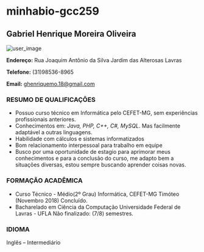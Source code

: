 # minhabio-gcc259
## Gabriel Henrique Moreira Oliveira

![user_image](https://user-images.githubusercontent.com/67070118/212794081-34803120-eb7b-4d1d-95dd-3a50fb117982.png)

**Endereço:** Rua Joaquim Antônio da Silva Jardim das Alterosas Lavras

**Telefone:** (31)98536-8965

**Email:** ghenriquemo.18@gmail.com



### RESUMO DE QUALIFICAÇÕES
* Possuo curso técnico em Informática pelo CEFET-MG, sem experiências profissionais anteriores. 
* Conhecimentos em: *Java, PHP, C++, C#, MySQL*. Mas facilmente adaptável a outras linguagens.
* Habilidade com cálculos e sistemas informatizados
* Bom relacionamento interpessoal para trabalho em equipe
* Busco por uma oportunidade de estagio para aprimorar meus conhecimentos e para a conclusão do curso, me adapto bem a situações diversas, estou sempre buscando aprender coisas novas.

### FORMAÇÃO ACADÊMICA
* Curso Técnico - Médio(2º Grau) Informática, CEFET-MG Timóteo (Novembro 2018) Concluído.
* Bacharelado em Ciência da Computação Universidade Federal de Lavras - UFLA Não finalizado: (7/8) semestres.

### IDIOMA
Inglês – Intermediário
